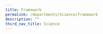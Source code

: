 ```yaml
---
title: Framework
permalink: /departments/Science/framework
description: ""
third_nav_title: Science
---
```

